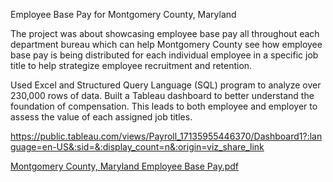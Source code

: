 Employee Base Pay for Montgomery County, Maryland

The project was about showcasing employee base pay all throughout each department bureau
which can help Montgomery County see how employee base pay is being distributed for 
each individual employee in a specific job title to help strategize employee recruitment and retention. 

Used Excel and Structured Query Language (SQL) program to analyze over 230,000 rows of data.
Built a Tableau dashboard to better understand the foundation of compensation.
This leads to both employee and employer to assess the value of each assigned job titles.

https://public.tableau.com/views/Payroll_17135955446370/Dashboard1?:language=en-US&:sid=&:display_count=n&:origin=viz_share_link

[Montgomery County, Maryland Employee Base Pay.pdf](https://github.com/shjepz/Montgomery-County-Maryland-Employee-Base-Pay/files/15087853/Montgomery.County.Maryland.Employee.Base.Pay.pdf)
